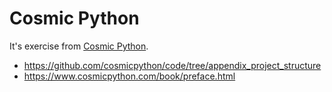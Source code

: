 # Cosmic Python

It's exercise from [Cosmic Python](https://www.cosmicpython.com/book/preface.html).

- https://github.com/cosmicpython/code/tree/appendix_project_structure
- https://www.cosmicpython.com/book/preface.html
